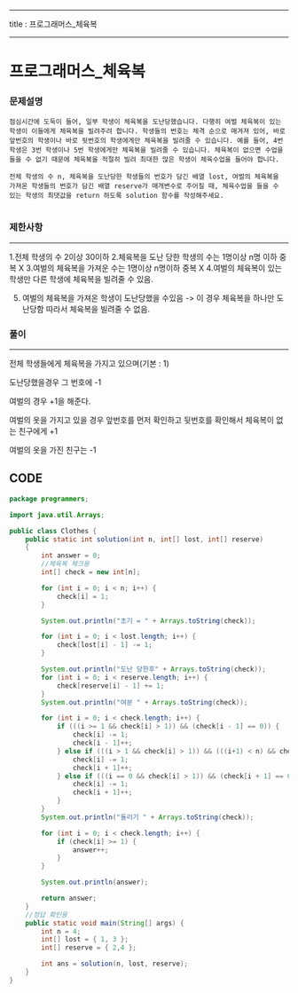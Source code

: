 ___
title : 프로그래머스_체육복

___



# 프로그래머스_체육복




### 문제설명

```
점심시간에 도둑이 들어, 일부 학생이 체육복을 도난당했습니다. 다행히 여벌 체육복이 있는 학생이 이들에게 체육복을 빌려주려 합니다. 학생들의 번호는 체격 순으로 매겨져 있어, 바로 앞번호의 학생이나 바로 뒷번호의 학생에게만 체육복을 빌려줄 수 있습니다. 예를 들어, 4번 학생은 3번 학생이나 5번 학생에게만 체육복을 빌려줄 수 있습니다. 체육복이 없으면 수업을 들을 수 없기 때문에 체육복을 적절히 빌려 최대한 많은 학생이 체육수업을 들어야 합니다.

전체 학생의 수 n, 체육복을 도난당한 학생들의 번호가 담긴 배열 lost, 여벌의 체육복을 가져온 학생들의 번호가 담긴 배열 reserve가 매개변수로 주어질 때, 체육수업을 들을 수 있는 학생의 최댓값을 return 하도록 solution 함수를 작성해주세요.


```



### 제한사항

------

1.전체 학생의 수 2이상 30이하
2.체육복을 도난 당한 학생의 수는 1명이상 n명 이하 중복 X
3.여벌의 체육복을 가져운 수는 1명이상 n명이하 중복 X
4.여벌의 체육복이 있는 학생만 다른 학생에 체육복을 빌려줄 수 있음.

5. 여벌의 체육복을 가져온 학생이 도난당했을 수있음
-> 이 경우 체육복을 하나만 도난당함 따라서 체육복을 빌려줄 수 없음.



### 풀이

------

전체 학생들에게 체육복을 가지고 있으며(기본 : 1)

도난당했을경우 그 번호에 -1

여벌의 경우 +1을 해준다.

여벌의 옷을 가지고 있을 경우 앞번호를 먼저 확인하고 뒷번호를 확인해서 체육복이 없는 친구에게 +1

여벌의 옷을 가진 친구는 -1





## CODE



```java
package programmers;

import java.util.Arrays;

public class Clothes {
	public static int solution(int n, int[] lost, int[] reserve)
	{
		int answer = 0;
        //체육복 체크용
		int[] check = new int[n];

		for (int i = 0; i < n; i++) {
			check[i] = 1;
		}

		System.out.println("초기 = " + Arrays.toString(check));

		for (int i = 0; i < lost.length; i++) {
			check[lost[i] - 1] -= 1;
		}

		System.out.println("도난 당한후" + Arrays.toString(check));
		for (int i = 0; i < reserve.length; i++) {
			check[reserve[i] - 1] += 1;
		}
		System.out.println("여분 " + Arrays.toString(check));

		for (int i = 0; i < check.length; i++) {
			if (((i >= 1 && check[i] > 1)) && (check[i - 1] == 0)) {
				check[i] -= 1;
				check[i - 1]++;
			} else if (((i > 1 && check[i] > 1)) && (((i+1) < n) && check[i + 1] == 0)) {
				check[i] -= 1;
				check[i + 1]++;
			} else if (((i == 0 && check[i] > 1)) && (check[i + 1] == 0)) {
				check[i] -= 1;
				check[i + 1]++;
			}
		}
		System.out.println("돌리기 " + Arrays.toString(check));

		for (int i = 0; i < check.length; i++) {
			if (check[i] >= 1) {
				answer++;
			}
		}

		System.out.println(answer);

		return answer;
	}
    //정답 확인용
	public static void main(String[] args) {
		int n = 4;
		int[] lost = { 1, 3 };
		int[] reserve = { 2,4 };

		int ans = solution(n, lost, reserve);
	}
}

```

